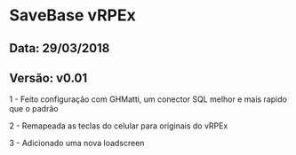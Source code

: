 # SaveBase vRPEx  
  
## Data: 29/03/2018

## Versão: v0.01


1 - Feito configuração com GHMatti, um conector SQL melhor e mais rapido que o padrão

2 - Remapeada as teclas do celular para originais do vRPEx

3 - Adicionado uma nova loadscreen